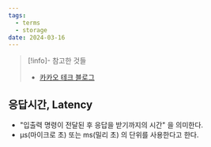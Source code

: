 ```yaml
---
tags:
  - terms
  - storage
date: 2024-03-16
---
```

> [!info]- 참고한 것들
> - [카카오 테크 블로그](https://tech.kakao.com/2016/07/14/coding-for-ssd-part-2/)

## 응답시간, Latency

- "입출력 명령이 전달된 후 응답을 받기까지의 시간" 을 의미한다.
- μs(마이크로 초) 또는 ms(밀리 초) 의 단위를 사용한다고 한다.